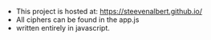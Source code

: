 - This project is hosted at: https://steevenalbert.github.io/
- All ciphers can be found in the app.js
- written entirely in javascript.

